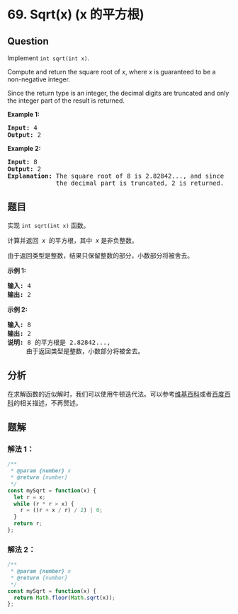 # 69. Sqrt(x) (x 的平方根)

## Question

Implement `int sqrt(int x)`.

Compute and return the square root of _x_, where *x* is guaranteed to be a non-negative integer.

Since the return type is an integer, the decimal digits are truncated and only the integer part of the result is returned.

**Example 1:**

<pre><strong>Input:</strong> 4
<strong>Output:</strong> 2
</pre>

**Example 2:**

<pre><strong>Input:</strong> 8
<strong>Output:</strong> 2
<strong>Explanation:</strong> The square root of 8 is 2.82842..., and since 
&nbsp;            the decimal part is truncated, 2 is returned.
</pre>

## 题目

实现 `int sqrt(int x)` 函数。

计算并返回  *x*  的平方根，其中  *x* 是非负整数。

由于返回类型是整数，结果只保留整数的部分，小数部分将被舍去。

**示例 1:**

<pre><strong>输入:</strong> 4
<strong>输出:</strong> 2
</pre>

**示例 2:**

<pre><strong>输入:</strong> 8
<strong>输出:</strong> 2
<strong>说明:</strong> 8 的平方根是 2.82842..., 
&nbsp;    由于返回类型是整数，小数部分将被舍去。
</pre>

## 分析

在求解函数的近似解时，我们可以使用牛顿迭代法。可以参考[维基百科](https://zh.wikipedia.org/wiki/%E7%89%9B%E9%A1%BF%E6%B3%95)或者[百度百科](https://baike.baidu.com/item/%E7%89%9B%E9%A1%BF%E8%BF%AD%E4%BB%A3%E6%B3%95)的相关描述，不再赘述。

## 题解

### 解法 1：

```javascript
/**
 * @param {number} x
 * @return {number}
 */
const mySqrt = function(x) {
  let r = x;
  while (r * r > x) {
    r = ((r + x / r) / 2) | 0;
  }
  return r;
};
```

### 解法 2：

```javascript
/**
 * @param {number} x
 * @return {number}
 */
const mySqrt = function(x) {
  return Math.floor(Math.sqrt(x));
};
```
